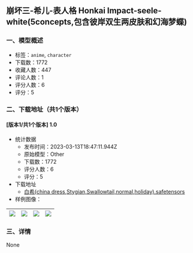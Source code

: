 ## 崩坏三-希儿-表人格  Honkai Impact-seele-white(5concepts,包含彼岸双生两皮肤和幻海梦蝶)
### 一、模型概述

- 标签：`anime`, `character`
- 下载数：1772
- 收藏人数：447
- 评论人数：1
- 评分人数：6
- 评分：5

### 二、下载地址（共1个版本）

#### [版本1/共1个版本] 1.0

- 统计数据
  - 发布时间：2023-03-13T18:47:11.944Z
  - 原始模型：Other
  - 下载数：1772
  - 评分人数：6
  - 评分：5
- 下载地址
  - [白希(china dress,Stygian,Swallowtail,normal,holiday).safetensors](https://civitai.com/api/download/models/21984)
- 样例图像：

| <img src="https://image.civitai.com/xG1nkqKTMzGDvpLrqFT7WA/a14d476d-2050-416c-4c8d-d0842de71c00/width=450/235288.jpeg" /> | <img src="https://image.civitai.com/xG1nkqKTMzGDvpLrqFT7WA/336cf228-818e-4a1c-417b-954c2aedf600/width=450/235287.jpeg" /> | <img src="https://image.civitai.com/xG1nkqKTMzGDvpLrqFT7WA/44f30b8e-d388-4da0-e4f1-d6ba968b9c00/width=450/235286.jpeg" /> | <img src="https://image.civitai.com/xG1nkqKTMzGDvpLrqFT7WA/e53834d6-6860-4716-08d7-4f2212fb4300/width=450/235285.jpeg" /> |
| ---- | ---- | ---- | ---- |


### 三、详情
None